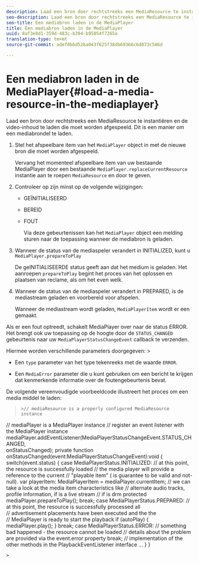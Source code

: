 ```yaml
---
description: Laad een bron door rechtstreeks een MediaResource te instantiëren en de video-inhoud te laden die moet worden afgespeeld. Dit is een manier om een mediabrondel te laden.
seo-description: Laad een bron door rechtstreeks een MediaResource te instantiëren en de video-inhoud te laden die moet worden afgespeeld. Dit is een manier om een mediabrondel te laden.
seo-title: Een mediabron laden in de MediaPlayer
title: Een mediabron laden in de MediaPlayer
uuid: 8af3e8d1-359d-483c-b394-b95054f7265a
translation-type: tm+mt
source-git-commit: adef0bbd52ba043f625f38db69366c6d873c586d

---
```



# Een mediabron laden in de MediaPlayer{#load-a-media-resource-in-the-mediaplayer}

Laad een bron door rechtstreeks een MediaResource te instantiëren en de video-inhoud te laden die moet worden afgespeeld. Dit is een manier om een mediabrondel te laden.

1. Stel het afspeelbare item van het `MediaPlayer` object in met de nieuwe bron die moet worden afgespeeld.

   Vervang het momenteel afspeelbare item van uw bestaande MediaPlayer door een bestaande `MediaPlayer.replaceCurrentResource` instantie aan te roepen `MediaResource` en door te geven.

1. Controleer op zijn minst op de volgende wijzigingen:

   * GEÏNITIALISEERD
   * BEREID
   * FOUT

      Via deze gebeurtenissen kan het `MediaPlayer` object een melding sturen naar de toepassing wanneer de mediabron is geladen.

1. Wanneer de status van de mediaspeler verandert in INITIALIZED, kunt u `MediaPlayer.prepareToPlay`

   De geINITIALISEERDE status geeft aan dat het medium is geladen. Het aanroepen `prepareToPlay` begint het proces van het oplossen en plaatsen van reclame, als om het even welk.

1. Wanneer de status van de mediaspeler verandert in PREPARED, is de mediastream geladen en voorbereid voor afspelen.

   Wanneer de mediastream wordt geladen, `MediaPlayerItem` wordt er een gemaakt.

Als er een fout optreedt, schakelt MediaPlayer over naar de status ERROR. Het brengt ook uw toepassing op de hoogte door de `STATUS_CHANGED` gebeurtenis naar uw `MediaPlayerStatusChangeEvent` callback te verzenden.

Hiermee worden verschillende parameters doorgegeven: >
* Een `type` parameter van het type tekenreeks met de waarde `ERROR`.

* Een `MediaError` parameter die u kunt gebruiken om een bericht te krijgen dat kenmerkende informatie over de foutengebeurtenis bevat.


><!--<a id="example_3774607C6F08473282CF0CB7F3D82373"></a>-->


De volgende vereenvoudigde voorbeeldcode illustreert het proces om een media middel te laden:
>```>
>>// mediaResource is a properly configured MediaResource instance 
// mediaPlayer is a MediaPlayer instance 
// register an event listener with the MediaPlayer instance 
mediaPlayer.addEventListener(MediaPlayerStatusChangeEvent.STATUS_CHANGED,  
                            onStatusChanged); 
private function onStatusChanged(event:MediaPlayerStatusChangeEvent):void { 
  switch(event.status) { 
     case MediaPlayerStatus.INITIALIZED: 
         // at this point, the resource is successfully loaded 
         // the media player will provide a reference to the current 
         // "playable item" ( is guarantee to be valid and not-null). 
         var playerItem: MediaPlayerItem = mediaPlayer.currentItem; 
         // we can take a look at the media item characteristics like 
         // alternate audio tracks, profile information, if is a live stream 
         // if is drm protected 
         mediaPlayer.prepareToPlay(); 
         break; 
   case MediaPlayerStatus.PREPARED: 
        // at this point, the resource is successfully processed all  
        // advertisement placements have been executed and the the  
        // MediaPlayer is ready to start the playback 
       if (autoPlay) { 
           mediaPlayer.play(); 
       } 
       break; 
   case MediaPlayerStatus.ERROR: 
       // something bad happened - the resource cannot be loaded 
       // details about the problem are provided via the event.error property 
       break; 
       // implementation of the other methods in the PlaybackEventListener interface 
       ... 
   } 
}
```>
>
